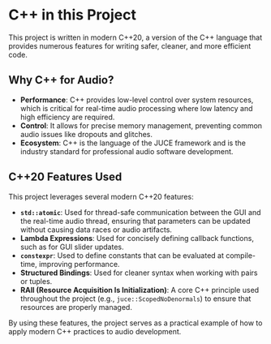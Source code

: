 # C++ in this Project

This project is written in modern C++20, a version of the C++ language that provides numerous features for writing safer, cleaner, and more efficient code.

## Why C++ for Audio?

- **Performance**: C++ provides low-level control over system resources, which is critical for real-time audio processing where low latency and high efficiency are required.
- **Control**: It allows for precise memory management, preventing common audio issues like dropouts and glitches.
- **Ecosystem**: C++ is the language of the JUCE framework and is the industry standard for professional audio software development.

## C++20 Features Used

This project leverages several modern C++20 features:

- **`std::atomic`**: Used for thread-safe communication between the GUI and the real-time audio thread, ensuring that parameters can be updated without causing data races or audio artifacts.
- **Lambda Expressions**: Used for concisely defining callback functions, such as for GUI slider updates.
- **`constexpr`**: Used to define constants that can be evaluated at compile-time, improving performance.
- **Structured Bindings**: Used for cleaner syntax when working with pairs or tuples.
- **RAII (Resource Acquisition Is Initialization)**: A core C++ principle used throughout the project (e.g., `juce::ScopedNoDenormals`) to ensure that resources are properly managed.

By using these features, the project serves as a practical example of how to apply modern C++ practices to audio development.